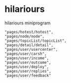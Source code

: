 # hilariours
hilariours miniprogram


    "pages/hotest/hotest",
    "pages/node/node",
    "pages/topicList/topicList",
    "pages/detail/detail",
    "pages/user/usercenter",
    "pages/user/carsh",
    "pages/user/income",
    "pages/user/outcome",
    "pages/user/deploy",
    "pages/user/replies",
    "pages/user/feedback"
